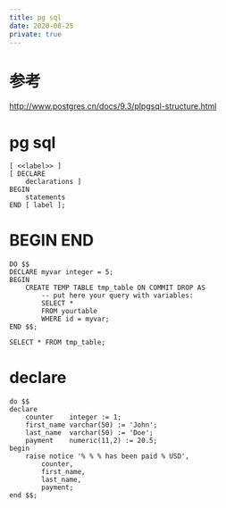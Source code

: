 ```yaml
---
title: pg sql
date: 2020-08-25
private: true
---
```

# 参考
http://www.postgres.cn/docs/9.3/plpgsql-structure.html

# pg sql
    [ <<label>> ]
    [ DECLARE
        declarations ]
    BEGIN
        statements
    END [ label ];

# BEGIN END

    DO $$
    DECLARE myvar integer = 5;
    BEGIN
        CREATE TEMP TABLE tmp_table ON COMMIT DROP AS
            -- put here your query with variables:
            SELECT * 
            FROM yourtable
            WHERE id = myvar;
    END $$;

    SELECT * FROM tmp_table;

# declare

    do $$ 
    declare
        counter    integer := 1;
        first_name varchar(50) := 'John';
        last_name  varchar(50) := 'Doe';
        payment    numeric(11,2) := 20.5;
    begin 
        raise notice '% % % has been paid % USD', 
            counter, 
            first_name, 
            last_name, 
            payment;
    end $$;
